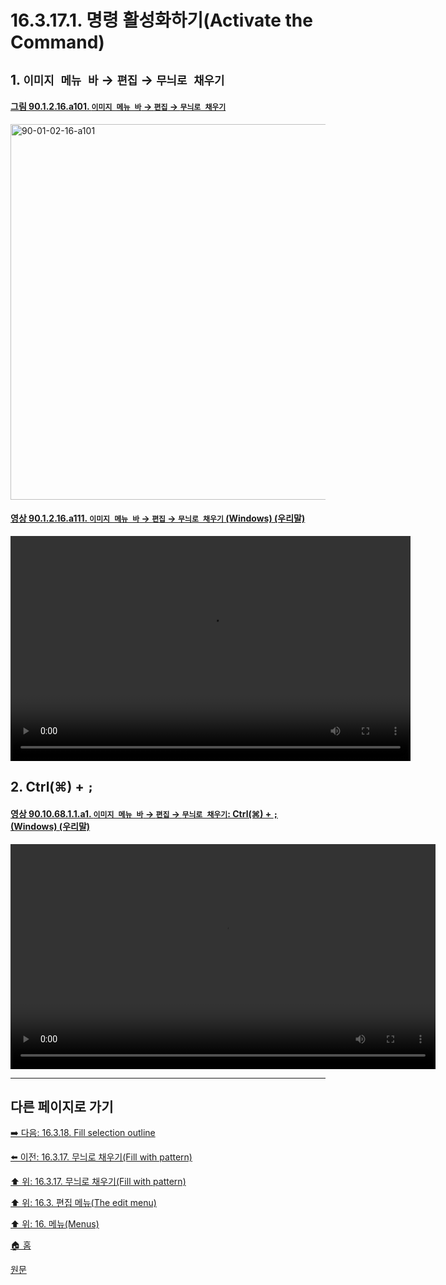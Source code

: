 # 16.3.17.1. 명령 활성화하기(Activate the Command)

<a id="16-03-17-01-s1"></a>

## 1. `이미지 메뉴 바` → `편집` → `무늬로 채우기`

<a id="90-01-02-16-a101"></a>

#### [그림 90.1.2.16.a101. `이미지 메뉴 바` → `편집` → `무늬로 채우기`](./90-01-02-16-fill_with_pattern.md)
<img width="980" height="601" alt="90-01-02-16-a101" src="https://github.com/user-attachments/assets/1bedbbf6-f52b-43e5-9e4f-ca3775eadfd6" />

<a id="90-01-02-16-a111"></a>

#### [영상 90.1.2.16.a111. `이미지 메뉴 바` → `편집` → `무늬로 채우기` (Windows) (우리말)](./90-01-02-16-fill_with_pattern.md#90-01-02-16-a111)
<video controls="controls" width="640" height="360" src="https://github.com/user-attachments/assets/ba46a6fc-683d-4337-9082-d4e4e9ae056a"></video>

<a id="16-03-17-01-s2"></a>

## 2. Ctrl(⌘) + `;`

<a id="90-10-68-01-01-a1"></a>

#### [영상 90.10.68.1.1.a1. `이미지 메뉴 바` → `편집` → `무늬로 채우기`: Ctrl(⌘) + `;` (Windows) (우리말)](./90-10-68-00-menu_edit_fill_with_pattern.md#90-10-68-01-01-a1)
<video controls="controls" width="680" height="360" src="https://github.com/user-attachments/assets/6e72ef81-4a1f-42a8-8974-c041af67ebfc"></video>

***

## 다른 페이지로 가기

[➡️ 다음: 16.3.18. Fill selection outline](./16-03-18-fill-selection-outline.md)

[⬅️ 이전: 16.3.17. 무늬로 채우기(Fill with pattern)](./16-03-17-00-fill-with-pattern.md)

[⬆️ 위: 16.3.17. 무늬로 채우기(Fill with pattern)](./16-03-17-00-fill-with-pattern.md)

[⬆️ 위: 16.3. 편집 메뉴(The edit menu)](./16-03-00-the-edit-menu.md)

[⬆️ 위: 16. 메뉴(Menus)](./16-00-menus.md)

[🏠 홈](./00-home.md)

[원문](https://docs.gimp.org/2.10/ko/gimp-edit-fill-pattern.html#idm24043)